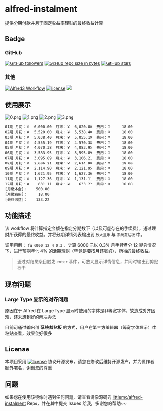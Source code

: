 # alfred-instalment

提供分期付款并用于固定收益率理财的最终收益计算

## Badge

### GitHub

[![GitHub followers](https://img.shields.io/github/followers/littlemo.svg?label=github%20follow)](https://github.com/littlemo)
[![GitHub repo size in bytes](https://img.shields.io/github/repo-size/littlemo/alfred-instalment.svg)](https://github.com/littlemo/alfred-instalment)
[![GitHub stars](https://img.shields.io/github/stars/littlemo/alfred-instalment.svg?label=github%20stars)](https://github.com/littlemo/alfred-instalment)

### 其他

[![Alfred3 Workflow](https://img.shields.io/badge/alfred3-workflow-brightgreen.svg)](https://www.alfredapp.com)
[![license](https://img.shields.io/github/license/littlemo/alfred-instalment.svg)](https://github.com/littlemo/alfred-instalment)
[![](https://img.shields.io/badge/bitcoin-donate-green.svg)](https://keybase.io/littlemo)

## 使用展示

![0.png](https://github.com/littlemo/alfred-instalment/blob/master/screenshot/0.png)
![1.png](https://github.com/littlemo/alfred-instalment/blob/master/screenshot/1.png)
![2.png](https://github.com/littlemo/alfred-instalment/blob/master/screenshot/2.png)
![3.png](https://github.com/littlemo/alfred-instalment/blob/master/screenshot/3.png)

```
01期 月初：￥  6,000.00  月末：￥  6,020.00  费用：￥     18.00
02期 月初：￥  5,520.00  月末：￥  5,538.40  费用：￥     18.00
03期 月初：￥  5,038.40  月末：￥  5,055.19  费用：￥     18.00
04期 月初：￥  4,555.19  月末：￥  4,570.38  费用：￥     18.00
05期 月初：￥  4,070.38  月末：￥  4,083.95  费用：￥     18.00
06期 月初：￥  3,583.95  月末：￥  3,595.89  费用：￥     18.00
07期 月初：￥  3,095.89  月末：￥  3,106.21  费用：￥     18.00
08期 月初：￥  2,606.21  月末：￥  2,614.90  费用：￥     18.00
09期 月初：￥  2,114.90  月末：￥  2,121.95  费用：￥     18.00
10期 月初：￥  1,621.95  月末：￥  1,627.36  费用：￥     18.00
11期 月初：￥  1,127.36  月末：￥  1,131.11  费用：￥     18.00
12期 月初：￥    631.11  月末：￥    633.22  费用：￥     18.00
[月缴本金]：    500.00
[月缴费用]：     18.00
[最终收益]：    133.22
```

## 功能描述

该 workflow 将计算指定金额在指定分期数下（以及可能存在的手续费），通过理财所获得的最终收益。并将分期详情列表输出到 `放大显示` 与 `系统剪贴板` 中。

调用用例： `fq 6000 12 4 0.3` ，计算 6000 元以 0.3% 月手续费分 12 期的情况下，进行预期年化 4% 的活期理财（毕竟是要按月还钱的），所得的最终收益。

> 通过对结果条目触发 `enter` 事件，可放大显示详情信息，并同时输出到剪贴板中

## 现存问题

### Large Type 显示的对齐问题
原因在于 Alfred 在 Large Type 显示时使用的字体是非等宽字体，故造成对齐困难，还未想到好的解决办法

目前可通过输出到 __系统剪贴板__ 的方式，用户在第三方编辑器（等宽字体显示）中粘贴查看，效果会好很多

## License

本项目采用 [![license](https://img.shields.io/github/license/littlemo/alfred-instalment.svg)](https://github.com/littlemo/alfred-instalment) 协议开源发布，请您在修改后维持开源发布，并为原作者额外署名，谢谢您的尊重

## 问题

如果您在使用该镜像时遇到任何问题，请查看镜像源码的 [littlemo/alfred-instalment](https://github.com/littlemo/alfred-instalment) Repo，并在其中提交 Issues 给我，多谢您的帮助~~
